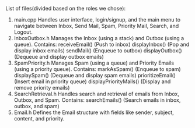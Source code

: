 List of files(divided based on the roles we chose):

1. main.cpp
Handles user interface, login/signup, and the main menu to navigate between Inbox, Send Mail, Spam, Priority Mail, Search, and Logout.
2. InboxOutbox.h
Manages the Inbox (using a stack) and Outbox (using a queue).
Contains:
receiveEmail() (Push to inbox)
displayInbox() (Pop and display inbox emails)
sendMail() (Enqueue to outbox)
displayOutbox() (Dequeue and display outbox emails)
3. SpamPriority.h
Manages Spam (using a queue) and Priority Emails (using a priority queue).
Contains:
markAsSpam() (Enqueue to spam)
displaySpam() (Dequeue and display spam emails)
prioritizeEmail() (Insert email in priority queue)
displayPriorityMails() (Display and remove priority emails)
4. SearchRetrieval.h
Handles search and retrieval of emails from Inbox, Outbox, and Spam.
Contains:
searchEmails() (Search emails in inbox, outbox, and spam)
5. Email.h
Defines the Email structure with fields like sender, subject, content, and priority.


